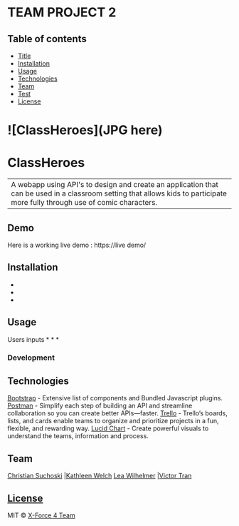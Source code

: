
# TEAM PROJECT 2 


## Table of contents
* [Title](#Title)
* [Installation](#Installation)
* [Usage](#Usage)
* [Technologies](#Technologies)
* [Team](#Team)
* [Test](#Test)
* [License](#License)


# ![ClassHeroes](JPG here)
# ClassHeroes
<table>
<tr>
<td>
  A webapp using  API's to design and create an application that can be used in a classroom setting that allows kids to participate more fully through use of comic characters.
</tr>
</table>


## Demo
Here is a working live demo :  https://live demo/


## Installation
* 
* 
* 

## Usage
Users inputs 
* 
* 
* 

### Development





## Technologies

 [Bootstrap](http://getbootstrap.com/) - Extensive list of components and  Bundled Javascript plugins.
 [Postman](https://www.postman.com/) - Simplify each step of building an API and streamline collaboration so you can create better APIs—faster.
 [Trello](https://trello.com/en-US) - Trello’s boards, lists, and cards enable teams to organize and prioritize projects in a fun, flexible, and rewarding way.
 [Lucid Chart](https://www.lucidchart.com/pages/) - Create powerful visuals to understand the teams, information and process.



## Team

[Christian Suchoski](https://github.com/Huski82) |[Kathleen Welch](https://github.com/ktywelch) [Lea Wilhelmer](https://github.com/leawilhelmer) |[Victor Tran](https://github.com/Victortran415)

## [License]()

MIT © [X-Force 4 Team](https://github.com/)